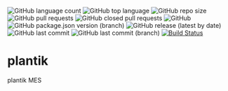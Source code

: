 ![GitHub language count](https://img.shields.io/github/languages/count/luftkluft/plantik)
![GitHub top language](https://img.shields.io/github/languages/top/luftkluft/plantik)
![GitHub repo size](https://img.shields.io/github/repo-size/luftkluft/plantik)
![GitHub pull requests](https://img.shields.io/github/issues-pr-raw/luftkluft/plantik)
![GitHub closed pull requests](https://img.shields.io/github/issues-pr-closed/luftkluft/plantik)
![GitHub](https://img.shields.io/github/license/luftkluft/plantik)
![GitHub package.json version (branch)](https://img.shields.io/github/package-json/v/luftkluft/plantik/master)
![GitHub release (latest by date)](https://img.shields.io/github/v/release/luftkluft/plantik)
![GitHub last commit](https://img.shields.io/github/last-commit/luftkluft/plantik)
![GitHub last commit (branch)](https://img.shields.io/github/last-commit/luftkluft/plantik/master)
[![Build Status](https://circleci.com/gh/luftkluft/plantik.svg?branch=master)](https://circleci.com/gh/luftkluft/plantik)
# plantik
plantik MES
